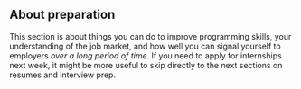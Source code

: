 ## About preparation

This section is about things you can do to improve programming skills, your understanding of the job market, and how well you can signal yourself to employers *over a long period of time*. If you need to apply for internships next week, it might be more useful to skip directly to the next sections on resumes and interview prep.
